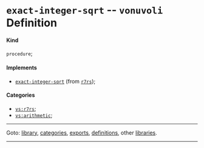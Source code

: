 

<a id='definition__vonuvoli__exact-integer-sqrt'></a>

# `exact-integer-sqrt` -- `vonuvoli` Definition


<a id='definition__vonuvoli__exact-integer-sqrt__kind'></a>

#### Kind

`procedure`;


<a id='definition__vonuvoli__exact-integer-sqrt__implements'></a>

#### Implements

 * [`exact-integer-sqrt`](../../r7rs/definitions/exact-integer-sqrt.md#definition__r7rs__exact-integer-sqrt) (from [`r7rs`](../../r7rs/_index.md#library__r7rs));


<a id='definition__vonuvoli__exact-integer-sqrt__categories'></a>

#### Categories

 * [`vs:r7rs`](../../vonuvoli/categories/vs_3a_r7rs.md#category__vonuvoli__vs_3a_r7rs);
 * [`vs:arithmetic`](../../vonuvoli/categories/vs_3a_arithmetic.md#category__vonuvoli__vs_3a_arithmetic);

----

Goto: [library](../../vonuvoli/_index.md#library__vonuvoli), [categories](../../vonuvoli/categories/_index.md#toc__vonuvoli__categories), [exports](../../vonuvoli/exports/_index.md#toc__vonuvoli__exports), [definitions](../../vonuvoli/definitions/_index.md#toc__vonuvoli__definitions), other [libraries](../../_libraries.md#toc__libraries).

----


